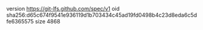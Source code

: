 version https://git-lfs.github.com/spec/v1
oid sha256:d65c674f9541e936119d1b703434c45ad19fd0498b4c23d8eda6c5dfe6365575
size 4868
